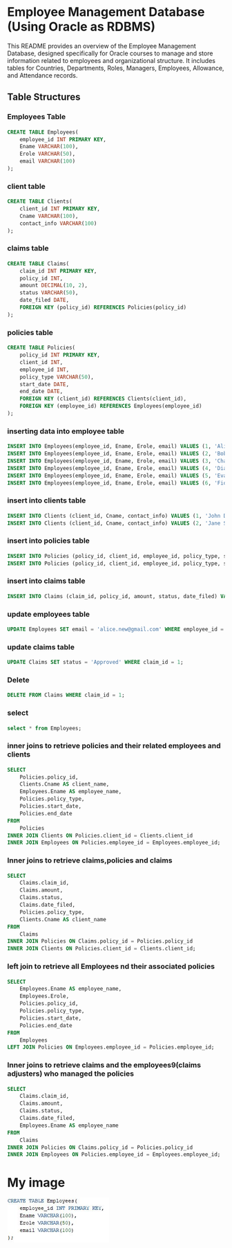 # Employee Management Database (Using Oracle as RDBMS)

This README provides an overview of the Employee Management Database, designed specifically for Oracle courses to manage and store information related to employees and organizational structure. It includes tables for Countries, Departments, Roles, Managers, Employees, Allowance, and Attendance records.

## Table Structures

### Employees Table

```sql
CREATE TABLE Employees(
    employee_id INT PRIMARY KEY,
    Ename VARCHAR(100),
    Erole VARCHAR(50),
    email VARCHAR(100)
);
```
### client table
```sql
CREATE TABLE Clients(
    client_id INT PRIMARY KEY,
    Cname VARCHAR(100),
    contact_info VARCHAR(100)
);
```



### claims table

```sql
CREATE TABLE Claims(
    claim_id INT PRIMARY KEY,
    policy_id INT,
    amount DECIMAL(10, 2),
    status VARCHAR(50),
    date_filed DATE,
    FOREIGN KEY (policy_id) REFERENCES Policies(policy_id)
);
```
### policies table

```sql
CREATE TABLE Policies(
    policy_id INT PRIMARY KEY,
    client_id INT,
    employee_id INT,
    policy_type VARCHAR(50),
    start_date DATE,
    end_date DATE,
    FOREIGN KEY (client_id) REFERENCES Clients(client_id),
    FOREIGN KEY (employee_id) REFERENCES Employees(employee_id)
);
```
### inserting data into employee table
```sql
INSERT INTO Employees(employee_id, Ename, Erole, email) VALUES (1, 'Alice', 'Manager', 'alice@gmail.com');
INSERT INTO Employees(employee_id, Ename, Erole, email) VALUES (2, 'Bob', 'Sales Agent', 'bob@gmail.com');
INSERT INTO Employees(employee_id, Ename, Erole, email) VALUES (3, 'Charlie', 'Underwriter', 'charlie@gmail.com');
INSERT INTO Employees(employee_id, Ename, Erole, email) VALUES (4, 'Diana', 'Claims Adjuster', 'diana@gmail.com');
INSERT INTO Employees(employee_id, Ename, Erole, email) VALUES (5, 'Evan', 'Customer Service', 'evan@gmail.com');
INSERT INTO Employees(employee_id, Ename, Erole, email) VALUES (6, 'Fiona', 'Accountant', 'fiona@gmail.com');
```
### insert into clients table
```sql
INSERT INTO Clients (client_id, Cname, contact_info) VALUES (1, 'John Doe', 'john.doe@example.com');
INSERT INTO Clients (client_id, Cname, contact_info) VALUES (2, 'Jane Smith', 'jane.smith@example.com');
```
### insert into policies table
```sql
INSERT INTO Policies (policy_id, client_id, employee_id, policy_type, start_date, end_date) VALUES (1, 1, 2, 'Health Insurance', '', '');
INSERT INTO Policies (policy_id, client_id, employee_id, policy_type, start_date, end_date) VALUES (2, 2, 2, 'Car Insurance', '', '');

```
### insert into claims table
```sql
INSERT INTO Claims (claim_id, policy_id, amount, status, date_filed) VALUES (1, 1, 500.00, 'Pending', '');

```
### update employees table
```sql
UPDATE Employees SET email = 'alice.new@gmail.com' WHERE employee_id = 1;
```
### update claims table
```sql
UPDATE Claims SET status = 'Approved' WHERE claim_id = 1;
```
### Delete
```sql
DELETE FROM Claims WHERE claim_id = 1;
```
### select
```sql
select * from Employees;
```
### inner joins to retrieve policies and their related employees and clients
```sql
SELECT 
    Policies.policy_id, 
    Clients.Cname AS client_name, 
    Employees.Ename AS employee_name, 
    Policies.policy_type, 
    Policies.start_date, 
    Policies.end_date
FROM 
    Policies
INNER JOIN Clients ON Policies.client_id = Clients.client_id
INNER JOIN Employees ON Policies.employee_id = Employees.employee_id;
```
### Inner joins to retrieve claims,policies and claims
```sql
SELECT 
    Claims.claim_id, 
    Claims.amount, 
    Claims.status, 
    Claims.date_filed, 
    Policies.policy_type, 
    Clients.Cname AS client_name
FROM 
    Claims
INNER JOIN Policies ON Claims.policy_id = Policies.policy_id
INNER JOIN Clients ON Policies.client_id = Clients.client_id;
```
### left join to retrieve all Employees nd their associated policies
```sql
SELECT 
    Employees.Ename AS employee_name, 
    Employees.Erole, 
    Policies.policy_id, 
    Policies.policy_type, 
    Policies.start_date, 
    Policies.end_date
FROM 
    Employees
LEFT JOIN Policies ON Employees.employee_id = Policies.employee_id;
```

### Inner joins to retrieve claims and the employees9(claims adjusters) who managed the policies
```sql
SELECT 
    Claims.claim_id, 
    Claims.amount, 
    Claims.status, 
    Claims.date_filed, 
    Employees.Ename AS employee_name
FROM 
    Claims
INNER JOIN Policies ON Claims.policy_id = Policies.policy_id
INNER JOIN Employees ON Policies.employee_id = Employees.employee_id;
```






# My image

![Alt text](https://github.com/J2001-code/J2001-code/blob/main/employees%20table.JPG)
